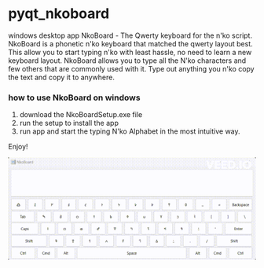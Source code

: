 # pyqt_nkoboard
windows desktop app NkoBoard - The Qwerty keyboard for the n'ko script.
NkoBoard is a phonetic n'ko keyboard that matched the qwerty layout best. This allow you to start typing n'ko with least hassle, 
no need to learn a new keyboard layout. NkoBoard allows you to type all the N'ko characters and few others that are commonly used with it.
Type out anything you n'ko copy the text and copy it to anywhere.
### how to use NkoBoard on windows
1. download the NkoBoardSetup.exe file
2. run the setup to install the app
3. run app and start the typing N'ko Alphabet in the most intuitive way.

Enjoy!

![NkoBoard App Preview](nkoboard_preview.gif)
